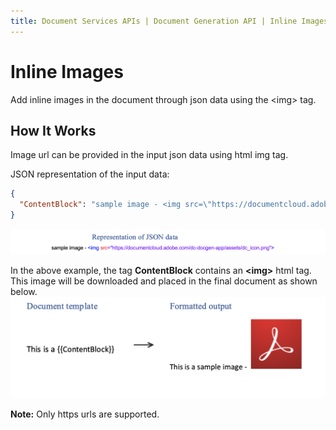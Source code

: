 ```yaml
---
title: Document Services APIs | Document Generation API | Inline Images
---
```

# Inline Images

Add inline images in the document through json data using the <img\> tag.

## How It Works

Image url can be provided in the input json data using html img tag. 

JSON representation of the input data:

```json
{
  "ContentBlock": "sample image - <img src=\"https://documentcloud.adobe.com/dc-docgen-app/assets/dc_icon.png\">"
}
```
![Representation of sample json data](../images/inlineImageJson.png)

In the above example, the tag <b>ContentBlock</b> contains an <b><img\></b> html tag. This image will be downloaded and placed in the final document as shown below.
![Adding inline image in the document through json data using image <img\> tag](../images/inlineImage.png)

<b>Note:</b> Only https urls are supported.
